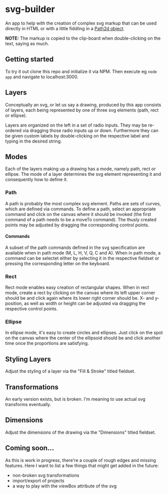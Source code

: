 # svg-builder

An app to help with the creation of complex svg markup that can be used directly in HTML or with a little fiddling in a [Path2d object](https://developer.mozilla.org/en-US/docs/Web/API/Path2D/Path2D).

__NOTE:__ The markup is copied to the clip-board when double-clicking on the text, saying as much.

## Getting started

To try it out clone this repo and initialize it via NPM. Then execute eg `node app` and navigate to localhost:3000.

## Layers

Conceptually an svg, or let us say a drawing, produced by this app consists of layers, each being represented by one of three svg elements (path, rect or ellipse).

Layers are organized on the left in a set of radio inputs.
They may be re-ordered via dragging those radio inputs up or down.
Furthermore they can be given custom labels by double-clicking on the respective label and typing in the desired string.

## Modes

Each of the layers making up a drawing has a mode, namely path, rect or ellipse.
The mode of a layer determines the svg element representing it and consequently how to define it.

### Path

A path is probably the most complex svg element.
Paths are sets of curves, which are defined via commands.
To define a path, select an appropriate command and click on the canvas where it should be invoked (the first command of a path needs to be a moveTo command).
The thusly created points may be adjusted by dragging the corresponding control points.

#### Commands

A subset of the path commands defined in the svg specification are available when in path mode (M, L, H, V, Q, C and A).
When in path mode, a command can be selectet either by selecting it in the respective fieldset or pressing the corresponding letter on the keyboard.

### Rect

Rect mode enables easy creation of rectangular shapes.
When in rect mode, create a rect by clicking on the canvas where its left upper corner should be and click again where its lower right corner should be.
X- and y-position, as well as width or height can be adjusted via dragging the respective control points.

### Ellipse

In ellipse mode, it's easy to create circles and ellipses.
Just click on the spot on the canvas where the center of the ellipsoid should be and click another time once the proportions are satisfying.

## Styling Layers

Adjust the styling of a layer via the "Fill & Stroke" titled fieldset.

## Transformations

An early version exists, but is broken. 
I'm meaning to use actual svg transforms eventually.

## Dimensions

Adjust the dimensions of the drawing via the "Dimensions" titled fieldset.

## Coming soon...

As this is work in progress, there're a couple of rough edges and missing features. 
Here I want to list a few things that might get added in the future:

- non-broken svg transformations
- import/export of projects
- a way to play with the viewBox attribute of the svg